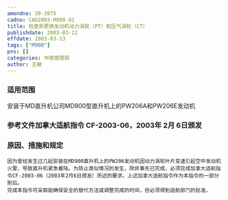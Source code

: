```yaml
---
amendno: 39-3975  
cadno: CAD2003-M900-01  
title: 检查和更换发动机动力涡轮（PT）和压气涡轮（CT）  
publishdate: 2003-03-12  
effdate: 2003-03-13  
tags: ["M900"]  
pns: []  
categories: 中南管理局  
author: 王敏  
---
```

  
### 适用范围  
安装于MD直升机公司MD900型直升机上的PW206A和PW206E发动机  
  
<!--more-->  
### 参考文件加拿大适航指令 CF-2003-06，2003年 2月 6日颁发  
  
### 原因、措施和规定  
    因为曾经发生过几起安装在MD900直升机上的PW206发动机因动力涡轮叶片变速引起空中发动机火警，导致直升机紧急着陆。为防止类似情况的发生，除非事先已完成，必须完成加拿大适航指令CF-2003-06（2003年2月6日颁发）所述的要求。上述加拿大适航指令作为本指令的一部分附后。  
    完成本指令可采取能确保安全的替代方法或调整完成的时间，但必须得到适航部门的批准。  
